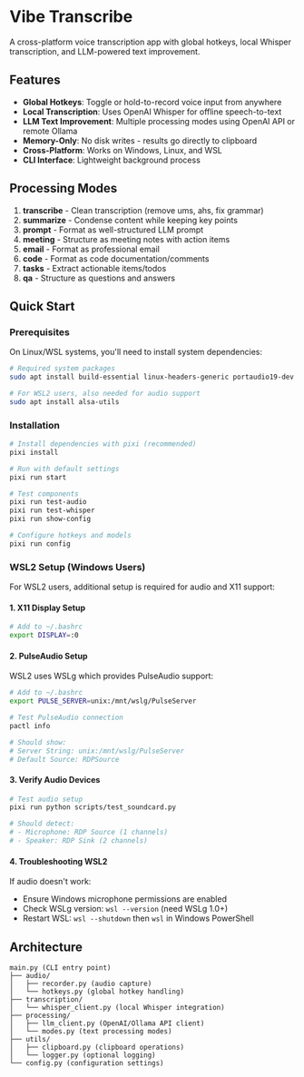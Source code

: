 # Vibe Transcribe

A cross-platform voice transcription app with global hotkeys, local Whisper transcription, and LLM-powered text improvement.

## Features

- **Global Hotkeys**: Toggle or hold-to-record voice input from anywhere
- **Local Transcription**: Uses OpenAI Whisper for offline speech-to-text
- **LLM Text Improvement**: Multiple processing modes using OpenAI API or remote Ollama
- **Memory-Only**: No disk writes - results go directly to clipboard
- **Cross-Platform**: Works on Windows, Linux, and WSL
- **CLI Interface**: Lightweight background process

## Processing Modes

1. **transcribe** - Clean transcription (remove ums, ahs, fix grammar)
2. **summarize** - Condense content while keeping key points
3. **prompt** - Format as well-structured LLM prompt
4. **meeting** - Structure as meeting notes with action items
5. **email** - Format as professional email
6. **code** - Format as code documentation/comments
7. **tasks** - Extract actionable items/todos
8. **qa** - Structure as questions and answers

## Quick Start

### Prerequisites

On Linux/WSL systems, you'll need to install system dependencies:

```bash
# Required system packages
sudo apt install build-essential linux-headers-generic portaudio19-dev pulseaudio pulseaudio-utils

# For WSL2 users, also needed for audio support
sudo apt install alsa-utils
```

### Installation

```bash
# Install dependencies with pixi (recommended)
pixi install

# Run with default settings
pixi run start

# Test components
pixi run test-audio
pixi run test-whisper
pixi run show-config

# Configure hotkeys and models
pixi run config
```

### WSL2 Setup (Windows Users)

For WSL2 users, additional setup is required for audio and X11 support:

#### 1. X11 Display Setup
```bash
# Add to ~/.bashrc
export DISPLAY=:0
```

#### 2. PulseAudio Setup
WSL2 uses WSLg which provides PulseAudio support:

```bash
# Add to ~/.bashrc
export PULSE_SERVER=unix:/mnt/wslg/PulseServer

# Test PulseAudio connection
pactl info

# Should show:
# Server String: unix:/mnt/wslg/PulseServer
# Default Source: RDPSource
```

#### 3. Verify Audio Devices
```bash
# Test audio setup
pixi run python scripts/test_soundcard.py

# Should detect:
# - Microphone: RDP Source (1 channels)
# - Speaker: RDP Sink (2 channels)
```

#### 4. Troubleshooting WSL2
If audio doesn't work:
- Ensure Windows microphone permissions are enabled
- Check WSLg version: `wsl --version` (need WSLg 1.0+)
- Restart WSL: `wsl --shutdown` then `wsl` in Windows PowerShell

## Architecture

```
main.py (CLI entry point)
├── audio/
│   ├── recorder.py (audio capture)
│   └── hotkeys.py (global hotkey handling)
├── transcription/
│   └── whisper_client.py (local Whisper integration)
├── processing/
│   ├── llm_client.py (OpenAI/Ollama API client)
│   └── modes.py (text processing modes)
├── utils/
│   ├── clipboard.py (clipboard operations)
│   └── logger.py (optional logging)
└── config.py (configuration settings)
```